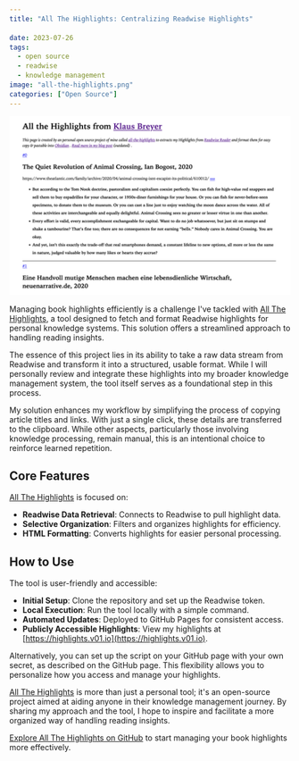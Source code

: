 ```yaml
---
title: "All The Highlights: Centralizing Readwise Highlights"

date: 2023-07-26
tags:
  - open source
  - readwise
  - knowledge management
image: "all-the-highlights.png"
categories: ["Open Source"]
---
```


![](all-the-highlights.png)

Managing book highlights efficiently is a challenge I've tackled with [All The Highlights](https://github.com/klausbreyer/all-the-highlights), a tool designed to fetch and format Readwise highlights for personal knowledge systems. This solution offers a streamlined approach to handling reading insights.

The essence of this project lies in its ability to take a raw data stream from Readwise and transform it into a structured, usable format. While I will personally review and integrate these highlights into my broader knowledge management system, the tool itself serves as a foundational step in this process.

My solution enhances my workflow by simplifying the process of copying article titles and links. With just a single click, these details are transferred to the clipboard. While other aspects, particularly those involving knowledge processing, remain manual, this is an intentional choice to reinforce learned repetition.

## Core Features

[All The Highlights](https://github.com/klausbreyer/all-the-highlights) is focused on:

- **Readwise Data Retrieval**: Connects to Readwise to pull highlight data.
- **Selective Organization**: Filters and organizes highlights for efficiency.
- **HTML Formatting**: Converts highlights for easier personal processing.

## How to Use

The tool is user-friendly and accessible:

- **Initial Setup**: Clone the repository and set up the Readwise token.
- **Local Execution**: Run the tool locally with a simple command.
- **Automated Updates**: Deployed to GitHub Pages for consistent access.
- **Publicly Accessible Highlights**: View my highlights at [https://highlights.v01.io](https://highlights.v01.io).

Alternatively, you can set up the script on your GitHub page with your own secret, as described on the GitHub page. This flexibility allows you to personalize how you access and manage your highlights.

[All The Highlights](https://github.com/klausbreyer/all-the-highlights) is more than just a personal tool; it's an open-source project aimed at aiding anyone in their knowledge management journey. By sharing my approach and the tool, I hope to inspire and facilitate a more organized way of handling reading insights.

[Explore All The Highlights on GitHub](https://github.com/klausbreyer/all-the-highlights) to start managing your book highlights more effectively.
